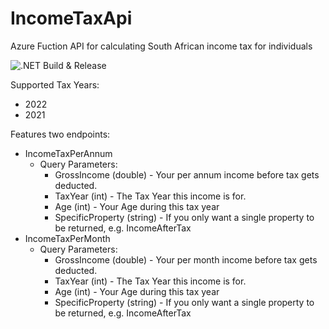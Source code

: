 # IncomeTaxApi
Azure Fuction API for calculating South African income tax for individuals

![.NET Build & Release](https://github.com/bvdwalt/IncomeTaxApi/actions/workflows/dotnet.yml/badge.svg)

Supported Tax Years: 
- 2022
- 2021

Features two endpoints:
- IncomeTaxPerAnnum
  - Query Parameters:
    - GrossIncome (double) - Your per annum income before tax gets deducted.
    - TaxYear (int) - The Tax Year this income is for.
    - Age (int) - Your Age during this tax year
    - SpecificProperty (string) - If you only want a single property to be returned, e.g. IncomeAfterTax
- IncomeTaxPerMonth
  - Query Parameters:
    - GrossIncome (double) - Your per month income before tax gets deducted.
    - TaxYear (int) - The Tax Year this income is for.
    - Age (int) - Your Age during this tax year
    - SpecificProperty (string) - If you only want a single property to be returned, e.g. IncomeAfterTax
